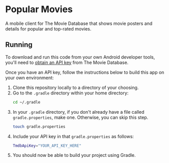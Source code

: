 # Popular Movies

A mobile client for The Movie Database that shows movie posters and details for popular and top-rated movies.

## Running

To download and run this code from your own Android developer tools, you'll need to [obtain an API key](https://developers.themoviedb.org/3/getting-started) from The Movie Database.

Once you have an API key, follow the instructions below to build this app on your own environment:

1. Clone this repository locally to a directory of your choosing.
2. Go to the `.gradle` directory within your home directory:
    ```sh
    cd ~/.gradle
    ```
3. In your `.gradle` directory, if you don't already have a file called `gradle.properties`, make one. Otherwise, you can skip this step.
    ```sh
    touch gradle.properties
    ```
4. Include your API key in that `gradle.properties` as follows:
    ```sh
    TmdbApiKey="YOUR_API_KEY_HERE"
    ```
5. You should now be able to build your project using Gradle.